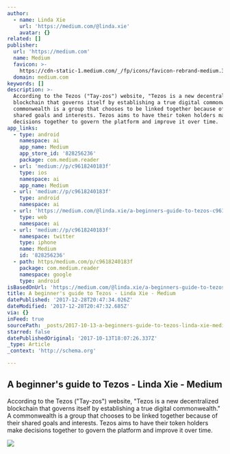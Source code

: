 ```yaml
---
author:
  - name: Linda Xie
    url: 'https://medium.com/@linda.xie'
    avatar: {}
related: []
publisher:
  url: 'https://medium.com'
  name: Medium
  favicon: >-
    https://cdn-static-1.medium.com/_/fp/icons/favicon-rebrand-medium.3Y6xpZ-0FSdWDnPM3hSBIA.ico
  domain: medium.com
keywords: []
description: >-
  According to the Tezos ("Tay-zos") website, "Tezos is a new decentralized
  blockchain that governs itself by establishing a true digital commonwealth." A
  commonwealth is a group that chooses to be linked together because of their
  shared goals and interests. Tezos aims to have their token holders make
  decisions together to govern the platform and improve it over time.
app_links:
  - type: android
    namespace: ai
    app_name: Medium
    app_store_id: '828256236'
    package: com.medium.reader
  - url: 'medium://p/c9618240183f'
    type: ios
    namespace: ai
    app_name: Medium
  - url: 'medium://p/c9618240183f'
    type: android
    namespace: ai
  - url: 'https://medium.com/@linda.xie/a-beginners-guide-to-tezos-c9618240183f'
    type: web
    namespace: ai
  - url: 'medium://p/c9618240183f'
    namespace: twitter
    type: iphone
    name: Medium
    id: '828256236'
  - path: https/medium.com/p/c9618240183f
    package: com.medium.reader
    namespace: google
    type: android
isBasedOnUrl: 'https://medium.com/@linda.xie/a-beginners-guide-to-tezos-c9618240183f'
title: A beginner's guide to Tezos - Linda Xie - Medium
datePublished: '2017-12-28T20:47:34.026Z'
dateModified: '2017-12-28T20:47:32.685Z'
via: {}
inFeed: true
sourcePath: _posts/2017-10-13-a-beginners-guide-to-tezos-linda-xie-medium.md
starred: false
datePublishedOriginal: '2017-10-13T18:07:26.337Z'
_type: Article
_context: 'http://schema.org'

---
```

<article style=""><h1>A beginner's guide to Tezos - Linda Xie - Medium</h1><p>According to the Tezos ("Tay-zos") website, "Tezos is a new decentralized blockchain that governs itself by establishing a true digital commonwealth." A commonwealth is a group that chooses to be linked together because of their shared goals and interests. Tezos aims to have their token holders make decisions together to govern the platform and improve it over time.</p><img src="https://cdn-images-1.medium.com/max/1600/1*cLjDJYqI1_3cOMPmVCLIAw.png" /></article>